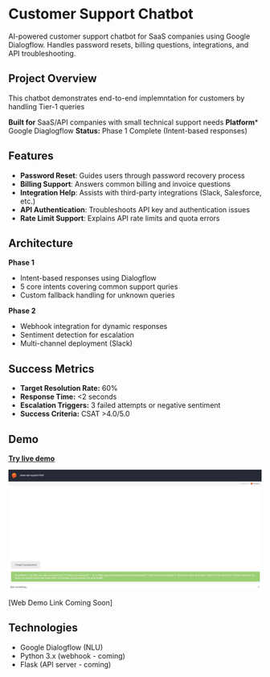 # Customer Support Chatbot
AI-powered customer support chatbot for SaaS companies using Google Dialogflow. Handles password resets, billing questions, integrations, and API troubleshooting.

## Project Overview

This chatbot demonstrates end-to-end implemntation for customers by handling Tier-1 queries

**Built for** SaaS/API companies with small technical support needs
**Platform*** Google Diaglogflow
**Status:** Phase 1 Complete (Intent-based responses)

##  Features

- **Password Reset**: Guides users through password recovery process
- **Billing Support**: Answers common billing and invoice questions
- **Integration Help**: Assists with third-party integrations (Slack, Salesforce, etc.)
- **API Authentication**: Troubleshoots API key and authentication issues
- **Rate Limit Support**: Explains API rate limits and quota errors

## Architecture

**Phase 1**

- Intent-based responses using Dialogflow
- 5 core intents covering common support quries
- Custom fallback handling for unknown queries

**Phase 2**
- Webhook integration for dynamic responses
- Sentiment detection for escalation
- Multi-channel deployment (Slack)


## Success Metrics

- **Target Resolution Rate:** 60%
- **Response Time:** <2 seconds
- **Escalation Triggers:** 3 failed attempts or negative sentiment
- **Success Criteria:** CSAT >4.0/5.0

## Demo

**[Try live demo](https://console.dialogflow.com/api-client/demo/embedded/df67e36a-8f8f-4635-be10-06df92db4a04)**

![Chatbot Demo](assets/demo-screenshot.png) 

[Web Demo Link Coming Soon]

## Technologies

- Google Dialogflow (NLU)
- Python 3.x (webhook - coming)
- Flask (API server - coming)